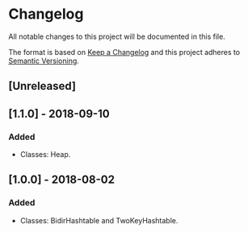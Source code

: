 # Changelog
All notable changes to this project will be documented in this file.

The format is based on [Keep a Changelog](http://keepachangelog.com/en/1.0.0/)
and this project adheres to [Semantic Versioning](http://semver.org/spec/v2.0.0.html).

## [Unreleased]

## [1.1.0] - 2018-09-10
### Added
- Classes: Heap.

## [1.0.0] - 2018-08-02
### Added
- Classes: BidirHashtable and TwoKeyHashtable.
